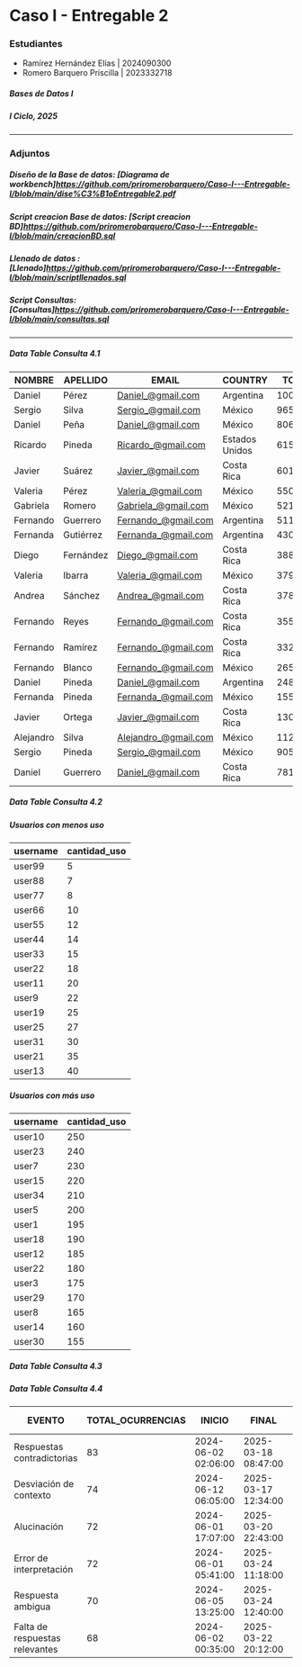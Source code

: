 # Caso I - Entregable 2

### Estudiantes

- Ramírez Hernández Elías | 2024090300 
- Romero Barquero Priscilla | 2023332718 

##### Bases de Datos I
##### I Ciclo, 2025
---
### Adjuntos

##### Diseño de la Base de datos: [Diagrama de workbench]https://github.com/priromerobarquero/Caso-I---Entregable-I/blob/main/dise%C3%B1oEntregable2.pdf
##### Script creacion Base de datos: [Script creacion BD]https://github.com/priromerobarquero/Caso-I---Entregable-I/blob/main/creacionBD.sql
##### Llenado de datos : [Llenado]https://github.com/priromerobarquero/Caso-I---Entregable-I/blob/main/scriptllenados.sql
##### Script Consultas: [Consultas]https://github.com/priromerobarquero/Caso-I---Entregable-I/blob/main/consultas.sql

--- 
##### Data Table Consulta 4.1

|NOMBRE    | APELLIDO   | EMAIL               | COUNTRY         | TOTAL   |
|----------|------------|---------------------|-----------------|---------|
| Daniel   | Pérez      | Daniel_@gmail.com   | Argentina       | 1003780 |
| Sergio   | Silva      | Sergio_@gmail.com   | México          | 965960  |
| Daniel   | Peña       | Daniel_@gmail.com   | México          | 806620  |
| Ricardo  | Pineda     | Ricardo_@gmail.com  | Estados Unidos  | 615040  |
| Javier   | Suárez     | Javier_@gmail.com   | Costa Rica      | 601400  |
| Valeria  | Pérez      | Valeria_@gmail.com  | México          | 550560  |
| Gabriela | Romero     | Gabriela_@gmail.com | México          | 521420  |
| Fernando | Guerrero   | Fernando_@gmail.com | Argentina       | 511500  |
| Fernanda | Gutiérrez  | Fernanda_@gmail.com | Argentina       | 430900  |
| Diego    | Fernández  | Diego_@gmail.com    | Costa Rica      | 388120  |
| Valeria  | Ibarra     | Valeria_@gmail.com  | México          | 379440  |
| Andrea   | Sánchez    | Andrea_@gmail.com   | Costa Rica      | 378200  |
| Fernando | Reyes      | Fernando_@gmail.com | Costa Rica      | 355260  |
| Fernando | Ramírez    | Fernando_@gmail.com | Costa Rica      | 332320  |
| Fernando | Blanco     | Fernando_@gmail.com | México          | 265980  |
| Daniel   | Pineda     | Daniel_@gmail.com   | Argentina       | 248620  |
| Fernanda | Pineda     | Fernanda_@gmail.com | México          | 155000  |
| Javier   | Ortega     | Javier_@gmail.com   | Costa Rica      | 130200  |
| Alejandro| Silva      | Alejandro_@gmail.com| México          | 112220  |
| Sergio   | Pineda     | Sergio_@gmail.com   | México          | 90520   |
| Daniel   | Guerrero   | Daniel_@gmail.com   | Costa Rica      | 78120   |


##### Data Table Consulta 4.2
##### Usuarios con menos uso
| username  | cantidad_uso |
|-----------|--------------|
| user99    | 5            |
| user88    | 7            |
| user77    | 8            |
| user66    | 10           |
| user55    | 12           |
| user44    | 14           |
| user33    | 15           |
| user22    | 18           |
| user11    | 20           |
| user9     | 22           |
| user19    | 25           |
| user25    | 27           |
| user31    | 30           |
| user21    | 35           |
| user13    | 40           |



##### Usuarios con más uso
| username  | cantidad_uso |
|-----------|--------------|
| user10    | 250          |
| user23    | 240          |
| user7     | 230          |
| user15    | 220          |
| user34    | 210          |
| user5     | 200          |
| user1     | 195          |
| user18    | 190          |
| user12    | 185          |
| user22    | 180          |
| user3     | 175          |
| user29    | 170          |
| user8     | 165          |
| user14    | 160          |
| user30    | 155          |

##### Data Table Consulta 4.3


##### Data Table Consulta 4.4

| EVENTO                          | TOTAL_OCURRENCIAS |  INICIO              | FINAL                | PRECISIÓN | RAZÓN FINALIZACION   |
|---------------------------------|-------------------|----------------------|----------------------|-----------|----------------------|
| Respuestas contradictorias      | 83                | 2024-06-02 02:06:00  | 2025-03-18 08:47:00  | Baja      | Tarea deficiente     |
| Desviación de contexto          | 74                | 2024-06-12 06:05:00  | 2025-03-17 12:34:00  | Baja      | Tarea deficiente     |
| Alucinación                     | 72                | 2024-06-01 17:07:00  | 2025-03-20 22:43:00  | Baja      | Tarea deficiente     |
| Error de interpretación         | 72                | 2024-06-01 05:41:00  | 2025-03-24 11:18:00  | Baja      | Tarea deficiente     |
| Respuesta ambigua               | 70                | 2024-06-05 13:25:00  | 2025-03-24 12:40:00  | Baja      | Tarea deficiente     |
| Falta de respuestas relevantes  | 68                | 2024-06-02 00:35:00  | 2025-03-22 20:12:00  | Baja      | Tarea deficiente     |

